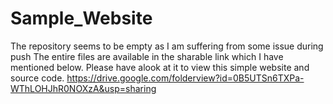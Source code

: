 # Sample_Website

The repository seems to be empty as I am suffering from some issue during push 
The entire files are available in the sharable link which I have mentioned below. 
Please have alook at it to view this simple website and source code.
https://drive.google.com/folderview?id=0B5UTSn6TXPa-WThLOHJhR0NOXzA&usp=sharing
